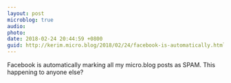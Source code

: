 ```yaml
---
layout: post
microblog: true
audio: 
photo: 
date: 2018-02-24 20:44:59 +0800
guid: http://kerim.micro.blog/2018/02/24/facebook-is-automatically.html
---
```

Facebook is automatically marking all my micro.blog posts as SPAM. This happening to anyone else?
